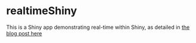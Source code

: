 # realtimeShiny

This is a Shiny app demonstrating real-time within Shiny, as detailed in [the blog post here](http://code.markedmondson.me/real-time-GTM-google-cloud-r-shiny-2/)